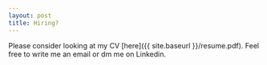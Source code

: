 ```yaml
---
layout: post
title: Hiring?
---
```


Please consider looking at my CV [here]({{ site.baseurl }}/resume.pdf). Feel free to write me an email or dm me on Linkedin. 

